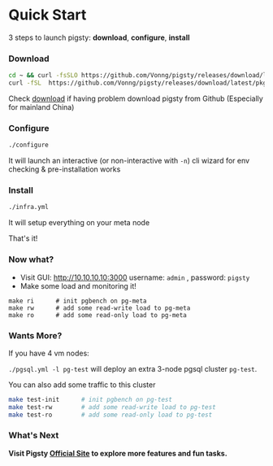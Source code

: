 # Quick Start

3 steps to launch pigsty: **download**, **configure**, **install**

### Download

```bash
cd ~ && curl -fsSLO https://github.com/Vonng/pigsty/releases/download/latest/pigsty.tgz && tar -xf pigsty.tgz && cd pigsty
curl -fSL  https://github.com/Vonng/pigsty/releases/download/latest/pkg.tgz    -o /tmp/pkg.tgz 
```

Check [download](download.md) if having problem download pigsty from Github (Especially for mainland China)

### Configure

```bash
./configure
```

It will launch an interactive (or non-interactive with `-n`) cli wizard for env checking & pre-installation works 

### Install

```bash
./infra.yml
```

It will setup everything on your meta node

That's it!



### Now what?

* Visit GUI: http://10.10.10.10:3000  username: `admin` , password: `pigsty`
* Make some load and monitoring it!

```
make ri      # init pgbench on pg-meta
make rw      # add some read-write load to pg-meta
make ro      # add some read-only load to pg-meta
```


### Wants More?

If you have 4 vm nodes: 

`./pgsql.yml -l pg-test` will deploy an extra 3-node pgsql cluster `pg-test`.

You can also add some traffic to this cluster

```bash
make test-init      # init pgbench on pg-test
make test-rw        # add some read-write load to pg-test
make test-ro        # add some read-only load to pg-test
```

### What's Next

**Visit Pigsty [Official Site](https://pigsty.cc) to explore more features and fun tasks.**


